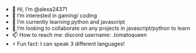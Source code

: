 - 👋 Hi, I’m @alexa24371
- 👀 I’m interested in gaming/ coding
- 🌱 I’m currently learning python and javascript
- 💞️ I’m looking to collaborate on any projects in javascript/python to learn
- 📫 How to reach me: discord username: .tomatoqueen
- ⚡ Fun fact: I can speak 3 different languages!

<!---
alexa24371/alexa24371 is a ✨ special ✨ repository because its `README.md` (this file) appears on your GitHub profile.
You can click the Preview link to take a look at your changes.
--->
